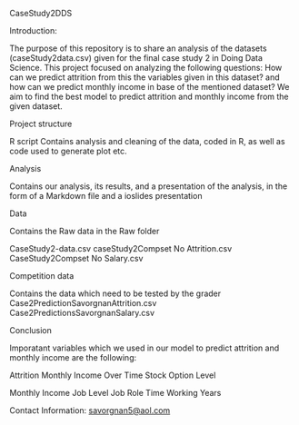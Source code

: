  CaseStudy2DDS
 
 
Introduction:


The purpose of this repository is to share an analysis of the datasets (caseStudy2data.csv) given for the final case study 2 in Doing Data Science. This  project focused on analyzing the following questions: How can we predict attrition from this the variables given in this dataset? and how can we predict monthly income in base of the mentioned dataset? 
We aim to find the best model to predict attrition and monthly income from the given dataset.


Project structure

R script
Contains analysis and cleaning of the data, coded in R, as well as code used to generate plot etc.


Analysis

Contains our analysis, its results, and a presentation of the analysis, in the form of a Markdown file and a ioslides presentation


Data

Contains the Raw data in the Raw folder

  CaseStudy2-data.csv
  caseStudy2Compset No Attrition.csv
  CaseStudy2Compset No Salary.csv 
  
  
Competition data

Contains the data which need to be tested by the grader
  Case2PredictionSavorgnanAttrition.csv
  Case2PredictionsSavorgnanSalary.csv
  
  
Conclusion

Imporatant variables which we used in our model to predict attrition and monthly income are the following:


Attrition 
  Monthly Income
  Over Time
  Stock Option Level
  
  
Monthly Income 
  Job Level
  Job Role
  Time Working Years 
  
  
Contact Information:
 savorgnan5@aol.com
